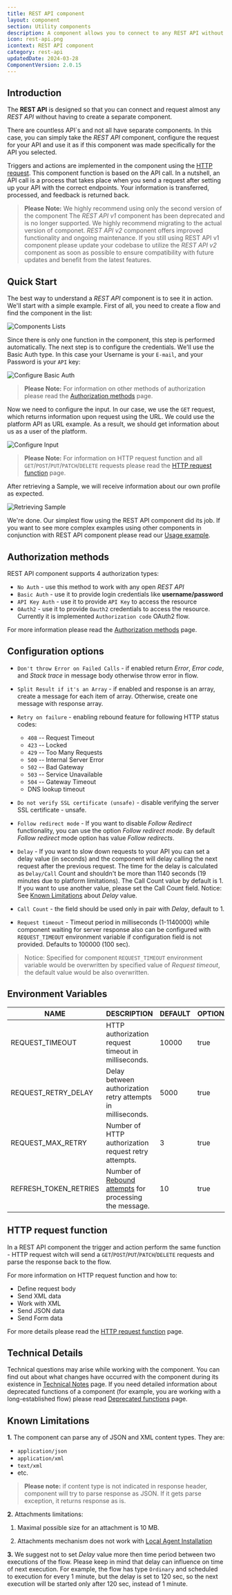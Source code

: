 ```yaml
---
title: REST API component
layout: component
section: Utility components
description: A component allows you to connect to any REST API without programming your own components.
icon: rest-api.png
icontext: REST API component
category: rest-api
updatedDate: 2024-03-28
ComponentVersion: 2.0.15
---
```


## Introduction

The **REST API** is designed so that you can connect and request almost any *REST API* without having to create a separate component.

There are countless API`s and not all have separate components. In this case, you can simply take the *REST API* component, configure the request for your API and use it as if this component was made specifically for the API you selected.

Triggers and actions are implemented in the component using the [HTTP request](http-request). This component function is based on the API call.
In a nutshell, an API call is a process that takes place when you send a request after setting up your API with the correct endpoints. Your information is transferred, processed, and feedback is returned back.

>**Please Note:** We highly recommend using only the second version of the component The *REST API v1* component has been deprecated and is no longer supported. We highly recommend migrating to the actual version of componet. *REST API v2* component offers improved functionality and ongoing maintenance. If you still using REST API v1 component please update your codebase to utilize the *REST API v2* component as soon as possible to ensure compatibility with future updates and benefit from the latest features.

## Quick Start

The best way to understand a *REST API* component is to see it in action. We'll start with a simple example. First of all, you need to create a flow and find the component in the list:

![Components Lists](img/comp-list.png)

Since there is only one function in the component, this step is performed automatically. The next step is to configure the credentials. We'll use the Basic Auth type. In this case your Username is your `E-mail`, and your Password is your `API` key:

![Configure Basic Auth](img/configure-basic-auth-type.png)

>**Please Note:** For information on other methods of authorization please read the [Authorization methods](authorization-methods) page.

Now we need to configure the input. In our case, we use the `GET` request, which returns information upon request using the URL. We could use the platform API as URL example. As a result, we should get information about us as a user of the platform.

![Configure Input](img/user-me-input.png)

>**Please Note:** For information on HTTP request function and all `GET`/`POST`/`PUT`/`PATCH`/`DELETE` requests please read the [HTTP request function](http-request) page.

After retrieving a Sample, we will receive information about our own profile as expected.

![Retrieving Sample](img/sample-profile.png)

We're done. Our simplest flow using the REST API component did its job. If you want to see more complex examples using other components in conjunction with REST API component please read our [Usage example](usage-example).

## Authorization methods

REST API component supports 4 authorization types:

*   `No Auth` - use this method to work with any open *REST API*
*   `Basic Auth` - use it to provide login credentials like **username/password**
*   `API Key Auth` - use it to provide `API Key` to access the resource
*   `OAuth2` - use it to provide `Oauth2` credentials to access the resource. Currently it is implemented `Authorization code` OAuth2 flow.

For more information please read the [Authorization methods](authorization-methods) page.

## Configuration options

*   `Don't throw Error on Failed Calls` - if enabled return *Error*, *Error code*, and *Stack trace* in message body otherwise throw error in flow.
* `Split Result if it's an Array` - if enabled and response is an array, create a message for each item of array. Otherwise, create one message with response array.
* `Retry on failure` - enabling rebound feature for following HTTP status codes:

    * `408` -- Request Timeout
    * `423` -- Locked
    * `429` -- Too Many Requests
    * `500` -- Internal Server Error
    * `502` -- Bad Gateway
    * `503` -- Service Unavailable
    * `504` -- Gateway Timeout
    * DNS lookup timeout
    
* `Do not verify SSL certificate (unsafe)` - disable verifying the server SSL certificate - unsafe.
* `Follow redirect mode` - If you want to disable *Follow Redirect* functionality, you can use the option *Follow redirect mode*. By default *Follow redirect* mode option has value *Follow redirects*.
* `Delay` - If you want to slow down requests to your API you can set a delay value (in seconds) and the component will delay calling the next request after the previous request. The time for the delay is calculated as `Delay/Call` Count and shouldn't be more than 1140 seconds (19 minutes due to platform limitations). The Call Count value by default is 1. If you want to use another value, please set the Call Count field. Notice: See [Known Limitations](#known-limitations) about *Delay* value.
* `Call Count` - the field should be used only in pair with *Delay*, default to 1.
* `Request timeout` - Timeout period in milliseconds (1-1140000) while component waiting for server response also can be configured with `REQUEST_TIMEOUT` environment variable if configuration field is not provided. Defaults to 100000 (100 sec). 
> Notice: Specified for component `REQUEST_TIMEOUT` environment variable would be overwritten by specified value of *Request timeout*, the default value would be also overwritten.

## Environment Variables

| NAME                       | DESCRIPTION    | DEFAULT   | OPTIONAL |
|----------------------------|------------------------|-----------|----------|
| REQUEST_TIMEOUT            | HTTP authorization request timeout in milliseconds.                                                   | 10000     | true     |
| REQUEST_RETRY_DELAY        | Delay between authorization retry attempts in milliseconds.                                            | 5000      | true     |
| REQUEST_MAX_RETRY          | Number of HTTP authorization request retry attempts.                                                  | 3         | true     |
| REFRESH_TOKEN_RETRIES          | Number of [Rebound attempts](/guides/rebound.html#how-the-rebound-works) for processing the message.                                                  | 10        | true     |


## HTTP request function

In a REST API component the trigger and action perform the same function - HTTP request witch will send a `GET`/`POST`/`PUT`/`PATCH`/`DELETE` requests and parse the response back to the flow.

For more information on HTTP request function and how to:

* Define request body
* Send XML data
* Work with XML
* Send JSON data
* Send Form data

For more details please read the [HTTP request function](http-request) page.

## Technical Details

Technical questions may arise while working with the component. You can find out about what changes have occurred with the component during its existence in [Technical Notes](technical-notes) page. If you need detailed information about deprecated functions of a component (for example, you are working with a long-established flow) please read [Deprecated functions](deprecated-functions) page.

## Known Limitations

**1.** The component can parse any of JSON and XML content types.
They are:
* `application/json`
* `application/xml`
* `text/xml`
* etc.

> **Please note:** if content type is not indicated in response header, component will try to parse response as JSON. If it gets parse exception, it returns response as is.

**2.** Attachments limitations:

  1. Maximal possible size for an attachment is 10 MB.

  2. Attachments mechanism does not work with [Local Agent Installation](/references/local-agents-requesting#compatible-operating-systems)

**3.** We suggest not to set *Delay* value more then time period between two executions of the flow.
Please keep in mind that delay can influence on time of next execution.
For example, the flow has type `Ordinary` and scheduled to execution for every 1 minute, but the delay is set to 120 sec, so the next execution will be started only after 120 sec, instead of 1 minute.

